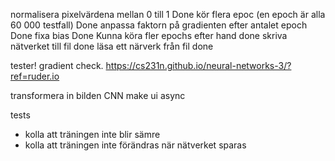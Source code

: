 normalisera pixelvärdena mellan 0 till 1 Done
kör flera epoc (en epoch är alla 60 000 testfall) Done
anpassa faktorn på gradienten efter antalet epoch Done
fixa bias Done
Kunna köra fler epochs efter hand done
skriva nätverket till fil done
läsa ett närverk från fil done

tester! gradient check. https://cs231n.github.io/neural-networks-3/?ref=ruder.io

transformera in bilden
CNN
make ui async



tests
* kolla att träningen inte blir sämre
* kolla att träningen inte förändras när nätverket sparas